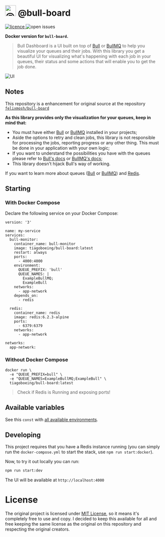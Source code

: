 # <img alt="@bull-board" src="https://raw.githubusercontent.com/felixmosh/bull-board/master/packages/ui/src/static/images/logo.svg" width="35px" /> @bull-board

<p>
  <a href="https://github.com/tiagoboeing/bull-board/blob/master/LICENSE">
    <img alt="licence" src="https://img.shields.io/github/license/tiagoboeing/bull-board">
  </a>
  <img alt="open issues" src="https://img.shields.io/github/issues/tiagoboeing/bull-board"/>
<p>

**Docker version for `bull-board`.**

> Bull Dashboard is a UI built on top of [Bull](https://github.com/OptimalBits/bull) or [BullMQ](https://github.com/taskforcesh/bullmq) to help you visualize your queues and their jobs.
> With this library you get a beautiful UI for visualizing what's happening with each job in your queues, their status and some actions that will enable you to get the job done.

![UI](https://raw.githubusercontent.com/felixmosh/bull-board/master/screenshots/dashboard.png)

## Notes

This repository is a enhancement for original source at the repository [`felixmosh/bull-board`](https://github.com/felixmosh/bull-board)

**As this library provides only the visualization for your queues, keep in mind that:**

- You must have either [Bull](https://github.com/OptimalBits/bull) or [BullMQ](https://github.com/taskforcesh/bullmq) installed in your projects;
- Aside the options to retry and clean jobs, this library is not responsible for processing the jobs, reporting progress or any other thing. This must be done in your application with your own logic;
- If you want to understand the possibilities you have with the queues please refer to [Bull's docs](https://optimalbits.github.io/bull/) or [BullMQ's docs](https://docs.bullmq.io/);
- This library doesn't hijack Bull's way of working.

If you want to learn more about queues ([Bull](https://github.com/OptimalBits/bull) or [BullMQ](https://github.com/taskforcesh/bullmq)) and [Redis](https://redis.io/).

## Starting

### With Docker Compose

Declare the following service on your Docker Compose:

```docker
version: '3'

name: my-service
services:
  bull-monitor:
    container_name: bull-monitor
    image: tiagoboeing/bull-board:latest
    restart: always
    ports:
      - 4000:4000
    environment:
      QUEUE_PREFIX: 'bull'
      QUEUE_NAMES: |
        ExampleBullMQ;
        ExampleBull
    networks:
      - app-network
    depends_on:
      - redis

  redis:
    container_name: redis
    image: redis:6.2.3-alpine
    ports:
      - 6379:6379
    networks:
      - app-network

networks:
  app-network:
```

### Without Docker Compose

```docker
docker run \
  -e "QUEUE_PREFIX=bull" \
  -e "QUEUE_NAMES=ExampleBullMQ;ExampleBull" \
  tiagoboeing/bull-board:latest
```

> Check if Redis is Running and exposing ports!

## Available variables

See this `const` with [all available environments](https://github.com/tiagoboeing/bull-board/blob/1895a9c0b201d56d17ae2864cfcc0810a9b25dd3/src/index.ts#L15).

## Developing

This project requires that you have a Redis instance running (you can simply run the `docker-compose.yml` to start the stack, use `npm run start:docker`).

Now, to try it out locally you can run:

```sh
npm run start:dev
```

The UI will be available at `http://localhost:4000`

# License

The original project is licensed under [MIT License](https://github.com/felixmosh/bull-board/blob/master/LICENSE), so it means it's completely free to use and copy. I decided to keep this available for all and free keeping the same license as the original on this repository and respecting the original creators.
